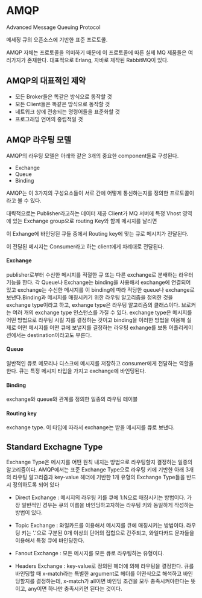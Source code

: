 AMQP
===================

Advanced Message Queuing Protocol

메세징 큐의 오픈소스에 기반한 표준 프로토콜.

AMQP 자체는 프로토콜을 의미하기 때문에 이 프로토콜에 따른 실제 MQ 제품들은 여러가지가 존재한다. 대표적으로 Erlang, 자바로 제작된 RabbitMQ이 있다.

## AMQP의 대표적인 제약
- 모든 Broker들은 똑같은 방식으로 동작할 것
- 모든 Client들은 똑같은 방식으로 동작할 것
- 네트워크 상에 전송되는 명령어들을 표준화할 것
- 프로그래밍 언어의 중립적일 것

## AMQP 라우팅 모델
AMQP의 라우팅 모델은 아래와 같은 3개의 중요한 component들로 구성된다.
- Exchange
- Queue
- Binding

AMQP는 이 3가지의 구성요소들이 서로 간에 어떻게 통신하는지를 정의한 프로토콜이라고 볼 수 있다.

대략적으로는 Publisher라고하는 데이터 제공 Client가 MQ 서버에 특정 Vhost 영역에 있는 Exchange group으로 routing Key와 함께 메시지를 날리면 

이 Exhange에 바인딩된 큐들 중에서 Routing key에 맞는 큐로 메시지가 전달된다.

이 전달된 메시지는 Consumer라고 하는 client에게 차례대로 전달된다. 

#### Exchange
publisher로부터 수신한 메시지를 적절한 큐 또는 다른 exchange로 분배하는 라우터 기능을 한다. 각 Queue나 Exchange는 binding을 사용해서 exchange에 연결되어 있고 exchange는 수신한 메시지를 이 binding에 따라 적당한 queue나 exchange로 보낸다.Binding과 메시지를 매칭시키기 위한 라우팅 알고리즘을 정의한 것을 exchange type이라고 하고, exhange type은 라우팅 알고리즘의 클래스이다. 브로커는 여러 개의 exchange type 인스턴스를 가질 수 있다. 
exchange type은 메시지를 어떤 방법으로 라우팅 시킬 지를 결정하는 것이고 binding을 이러한 방법을 이용해 실제로 어떤 메시지를 어떤 큐에 보낼지를 결정하는 라우팅
exhange를 보통 어플리케이션에서는 destination이라고도 부른다.

#### Queue
일반적인 큐로 메모리나 디스크에 메시지를 저장하고 consumer에게 전달하는 역할을 한다. 큐는 특정 메시지 타입을 가지고 exchange에 바인딩된다.

#### Binding
exchange와 queue와 관계를 정의한 일종의 라우팅 테이블

#### Routing key
exchange type. 이 타입에 따라서 exchange는 받을 메시지를 큐로 보낸다.

## Standard Exchagne Type
Exchange Type은 메시지를 어떤 원칙 내지는 방법으로 라우팅할지 결정하는 일종의 알고리즘이다. AMQP에서는 표준 Exchange Type으로 라우팅 키에 기반한 아래 3개의 라우팅 알고리즘과 key-value 헤더에 기반한 1개 유형의 Exchange Type들을 반드시 정의하도록 되어 있다

- Direct Exchange : 메시지의 라우팅 키를 큐에 1:N으로 매칭시키는 방법이다. 가장 일반적인 경우는 큐의 이름을 바인딩하고자하는 라우팅 키와 동일하게 작성하는 방법이 있다. 

- Topic Exchange : 와일카드를 이용해서 메시지를 큐에 매칭시키는 방법이다. 라우팅 키는 '.'으로 구분된 0개 이상의 단어의 집합으로 간주되고, 와일다카드 문자들을 이용해서 특정 큐에 바인딩한다.

- Fanout Exchange :  모든 메시지를 모든 큐로 라우팅하는 유형이다.

- Headers Exchange : key-value로 정의된 헤더에 의해 라우팅을 결정한다. 큐를 바인딩할 때 x-match라는 특별한 argument로 헤더를 어떤식으로 해석하고 바인딩할지를 결정하는데, x-match가 all이면 바인딩 조건을 모두 충족시켜야한다는 뜻이고, any이면 하나만 충족시키면 된다는 것이다. 







